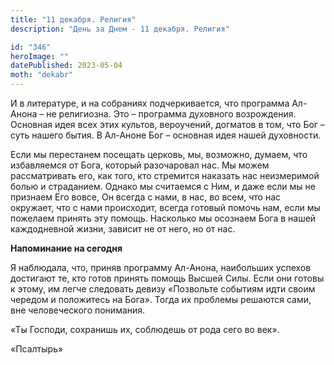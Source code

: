 ```yaml
---
title: "11 декабря. Религия"
description: "День за Днем - 11 декабря. Религия"

id: "346"
heroImage: ""
datePublished: 2023-05-04
moth: "dekabr"
---
```


И в литературе, и на собраниях подчеркивается, что программа Ал-Анона – не
религиозна. Это – программа духовного возрождения. Основная идея всех этих
культов, вероучений, догматов в том, что Бог – суть нашего бытия. В Ал-Аноне
Бог – основная идея нашей духовности.

Если мы перестанем посещать церковь, мы, возможно, думаем, что избавляемся от
Бога, который разочаровал нас. Мы можем рассматривать его, как того, кто
стремится наказать нас неизмеримой болью и страданием. Однако мы считаемся с
Ним, и даже если мы не признаем Его вовсе, Он всегда с нами, в нас, во всем,
что нас окружает, что с нами происходит, всегда готовый помочь нам, если мы
пожелаем принять эту помощь. Насколько мы осознаем Бога в нашей каждодневной
жизни, зависит не от него, но от нас.

**Напоминание на сегодня**

Я наблюдала, что, приняв программу Ал-Анона, наибольших успехов достигают те,
кто готов принять помощь Высшей Силы. Если они готовы к этому, им легче
следовать девизу «Позвольте событиям идти своим чередом и положитесь на Бога».
Тогда их проблемы решаются сами, вне человеческого понимания.

«Ты Господи, сохранишь их, соблюдешь от рода сего во век».

«Псалтырь»
